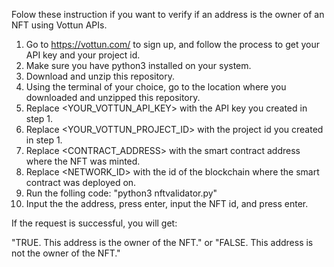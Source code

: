 Folow these instruction if you want to verify if an address is the owner of an NFT using Vottun APIs.

1) Go to https://vottun.com/ to sign up, and follow the process to get your API key and your project id. 
2) Make sure you have python3 installed on your system.
3) Download and unzip this repository.
4) Using the terminal of your choice, go to the location where you downloaded and unzipped this repository.
5) Replace <YOUR_VOTTUN_API_KEY> with the API key you created in step 1.
6) Replace <YOUR_VOTTUN_PROJECT_ID> with the project id you created in step 1.
7) Replace <CONTRACT_ADDRESS> with the smart contract address where the NFT was minted.
8) Replace <NETWORK_ID> with the id of the blockchain where the smart contract was deployed on.
9) Run the folling code: "python3 nftvalidator.py"
10) Input the the address, press enter, input the NFT id, and press enter.

If the request is successful, you will get:

"TRUE. This address is the owner of the NFT."
or
"FALSE. This address is not the owner of the NFT."
